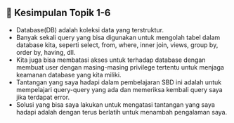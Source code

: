 ## 📝 Kesimpulan Topik 1-6
- Database(DB) adalah koleksi data yang terstruktur.
- Banyak sekali query yang bisa digunakan untuk mengolah tabel dalam database kita, seperti select, from, where, inner join, views, group by, order by, having, dll.
- Kita juga bisa membatasi akses untuk terhadap database dengan membuat user dengan masing-masing privilege tertentu untuk menjaga keamanan database yang kita miliki.
- Tantangan yang saya hadapi dalam pembelajaran SBD ini adalah untuk mempelajari query-query yang ada dan memeriksa kembali query saya jika terdapat error.
- Solusi yang bisa saya lakukan untuk mengatasi tantangan yang saya hadapi adalah dengan terus berlatih untuk menambah pengalaman saya.
